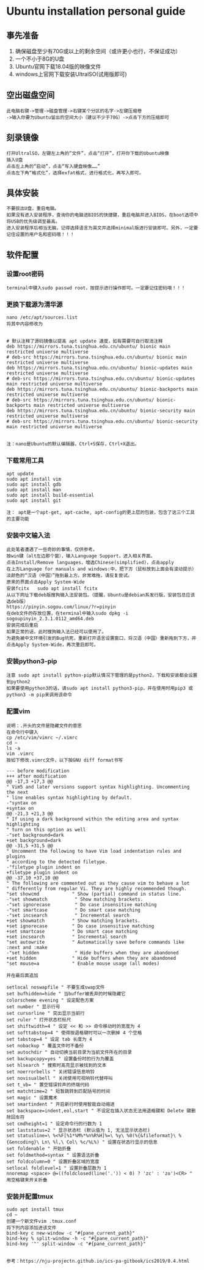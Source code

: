 # Ubuntu installation personal guide

## 事先准备
1. 确保磁盘至少有70G或以上的剩余空间（或许更小也行，不保证成功）
2. 一个不小于8G的U盘
3. Ubuntu官网下载18.04版的映像文件
4. windows上官网下载安装UltralSO(试用版即可)

## 空出磁盘空间
    此电脑右键->管理->磁盘管理->右键某个分区的名字->左键压缩卷
    ->输入你要为Ubuntu留出的空间大小（建议不少于70G）->点击下方的压缩即可

## 刻录镜像
    打开UltralSO，左键左上角的“文件”，点击“打开”，打开你下载的Ubuntu映像
    插入U盘
    点击左上角的“启动”，点击“写入硬盘映像……”
    点击左下角“格式化”，选择exfat格式，进行格式化，再写入即可。

## 具体安装
    不要拔出U盘，重启电脑。
    如果没有进入安装程序，查询你的电脑进BIOS的快捷键，重启电脑并进入BIOS，在boot选项中将USB的优先级调至最高。
    进入安装程序后相当无脑，记得选择语言为英文并选择minimal版进行安装即可。另外，一定要记住设置的用户名和密码哦！！！

## 软件配置
### 设置root密码
    terminal中键入sudo passwd root，按提示进行操作即可。一定要记住密码哦！！！

### 更换下载源为清华源
    nano /etc/apt/sources.list
    将其中内容修改为
    

    # 默认注释了源码镜像以提高 apt update 速度，如有需要可自行取消注释
    deb https://mirrors.tuna.tsinghua.edu.cn/ubuntu/ bionic main restricted universe multiverse
    # deb-src https://mirrors.tuna.tsinghua.edu.cn/ubuntu/ bionic main restricted universe multiverse
    deb https://mirrors.tuna.tsinghua.edu.cn/ubuntu/ bionic-updates main restricted universe multiverse
    # deb-src https://mirrors.tuna.tsinghua.edu.cn/ubuntu/ bionic-updates main restricted universe multiverse
    deb https://mirrors.tuna.tsinghua.edu.cn/ubuntu/ bionic-backports main restricted universe multiverse
    # deb-src https://mirrors.tuna.tsinghua.edu.cn/ubuntu/ bionic-backports main restricted universe multiverse
    deb https://mirrors.tuna.tsinghua.edu.cn/ubuntu/ bionic-security main restricted universe multiverse
    # deb-src https://mirrors.tuna.tsinghua.edu.cn/ubuntu/ bionic-security main restricted universe multiverse


    注：nano是Ubuntu的默认编辑器，Ctrl+S保存，Ctrl+X退出。

### 下载常用工具
    apt update
    sudo apt install vim
    sudo apt install gdb
    sudo apt install man
    sudo apt install build-essential
    sudo apt install git

    注： apt是一个apt-get, apt-cache, apt-config的更上层的包装，包含了这三个工具的主要功能

### 安装中文输入法
    此处笔者遭遇了一些奇妙的事情，仅供参考。
    按win键（alt左边那个窗），输入Language Support，进入相关界面。
    点击Install/Remove languages，增选Chinese(simplified)，点击apply
    在上方Language for manuals and windows:中，把下方（鼠标放到上面会有滚动提示）淡颜色的“汉语（中国）”拖到最上方。非常难拖，请反复尝试。
    原来的界面点击Apply System-Wide
    安装fcitx   sudo apt install fcitx
    从以下网址下载deb版搜狗输入法安装包。（提醒，Ubuntu是debian系发行版，安装包总应该选deb版）
    https://pinyin.sogou.com/linux/?r=pinyin
    在deb文件的存放位置，在terminal中输入sudo dpkg -i sogoupinyin_2.3.1.0112_amd64.deb
    安装完成后重启
    如果正常的话，此时搜狗输入法已经可以使用了。    
    为避免被中文环境引发的Bug坑死，重新打开语言设置窗口，将汉语（中国）重新拖到下方，并点击Apply System-Wide，再次重启即可。


### 安装python3-pip
    注意 sudo apt install python-pip默认情况下管理的是python2，下载和安装都会设置到python2
    如果要使用python3的话，请sudo apt install python3-pip，并在使用时用pip3 或 python3 -m pip来调用该命令

### 配置vim
    说明：.开头的文件是隐藏文件的意思
    在命令行中键入
    cp /etc/vim/vimrc ~/.vimrc
    cd ~
    ls -a
    vim .vimrc
    按如下修改.vimrc文件，以下按GNU diff format书写

    --- before modification
    +++ after modification
    @@ -17,3 +17,3 @@
    " Vim5 and later versions support syntax highlighting. Uncommenting the next
    " line enables syntax highlighting by default.
    -"syntax on
    +syntax on
    @@ -21,3 +21,3 @@
    " If using a dark background within the editing area and syntax highlighting
    " turn on this option as well
    -"set background=dark
    +set background=dark
    @@ -31,5 +31,5 @@
    " Uncomment the following to have Vim load indentation rules and plugins
    " according to the detected filetype.
    -"filetype plugin indent on
    +filetype plugin indent on
    @@ -37,10 +37,10 @@
    " The following are commented out as they cause vim to behave a lot
    " differently from regular Vi. They are highly recommended though.
    "set showcmd            " Show (partial) command in status line.
    -"set showmatch          " Show matching brackets.
    -"set ignorecase         " Do case insensitive matching
    -"set smartcase          " Do smart case matching
    -"set incsearch          " Incremental search
    +set showmatch          " Show matching brackets.
    +set ignorecase         " Do case insensitive matching
    +set smartcase          " Do smart case matching
    +set incsearch          " Incremental search
    "set autowrite          " Automatically save before commands like :next and :make
    -"set hidden             " Hide buffers when they are abandoned
    +set hidden             " Hide buffers when they are abandoned
    "set mouse=a            " Enable mouse usage (all modes)   

    并在最后面追加

    setlocal noswapfile " 不要生成swap文件
    set bufhidden=hide " 当buffer被丢弃的时候隐藏它
    colorscheme evening " 设定配色方案
    set number " 显示行号
    set cursorline " 突出显示当前行
    set ruler " 打开状态栏标尺
    set shiftwidth=4 " 设定 << 和 >> 命令移动时的宽度为 4
    set softtabstop=4 " 使得按退格键时可以一次删掉 4 个空格
    set tabstop=4 " 设定 tab 长度为 4
    set nobackup " 覆盖文件时不备份
    set autochdir " 自动切换当前目录为当前文件所在的目录
    set backupcopy=yes " 设置备份时的行为为覆盖
    set hlsearch " 搜索时高亮显示被找到的文本
    set noerrorbells " 关闭错误信息响铃
    set novisualbell " 关闭使用可视响铃代替呼叫
    set t_vb= " 置空错误铃声的终端代码
    set matchtime=2 " 短暂跳转到匹配括号的时间
    set magic " 设置魔术
    set smartindent " 开启新行时使用智能自动缩进
    set backspace=indent,eol,start " 不设定在插入状态无法用退格键和 Delete 键删除回车符
    set cmdheight=1 " 设定命令行的行数为 1
    set laststatus=2 " 显示状态栏 (默认值为 1, 无法显示状态栏)
    set statusline=\ %<%F[%1*%M%*%n%R%H]%=\ %y\ %0(%{&fileformat}\ %{&encoding}\ Ln\ %l,\ Col\ %c/%L%) " 设置在状态行显示的信息
    set foldenable " 开始折叠
    set foldmethod=syntax " 设置语法折叠
    set foldcolumn=0 " 设置折叠区域的宽度
    setlocal foldlevel=1 " 设置折叠层数为 1
    nnoremap <space> @=((foldclosed(line('.')) < 0) ? 'zc' : 'zo')<CR> " 用空格键来开关折叠

### 安装并配置tmux
	sudo apt install tmux
	cd ~
	创建一个新文件vim .tmux.conf
	将下列内容添加进该文件
	bind-key c new-window -c "#{pane_current_path}"
	bind-key % split-window -h -c "#{pane_current_path}"
	bind-key '"' split-window -c "#{pane_current_path}"

    
    参考：https://nju-projectn.github.io/ics-pa-gitbook/ics2019/0.4.html
